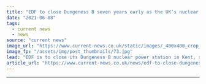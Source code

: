 ```yaml
---
title: "EDF to close Dungeness B seven years early as the UK’s nuclear fleet dwindles"
date: "2021-06-08"
tags: 
  - current news
  - news
source: "current news"
image_url: "https://www.current-news.co.uk/static/images/_400x400_crop_center-center/Dungeness-B-credit-EDF.jpg"
image_fp: "/assets/img/post_thumbnails/73.jpg"
lead: "EDF is to close its Dungeness B nuclear power station in Kent, seven years earlier than planned as the UK’s nuclear fleet continues to shrink."
article_url: "https://www.current-news.co.uk/news/edf-to-close-dungeness-b-seven-years-early-as-the-uks-nuclear-fleet-dwindles?utm_source=rss-feeds&utm_medium=rss&utm_campaign=rss"
---
```


---
